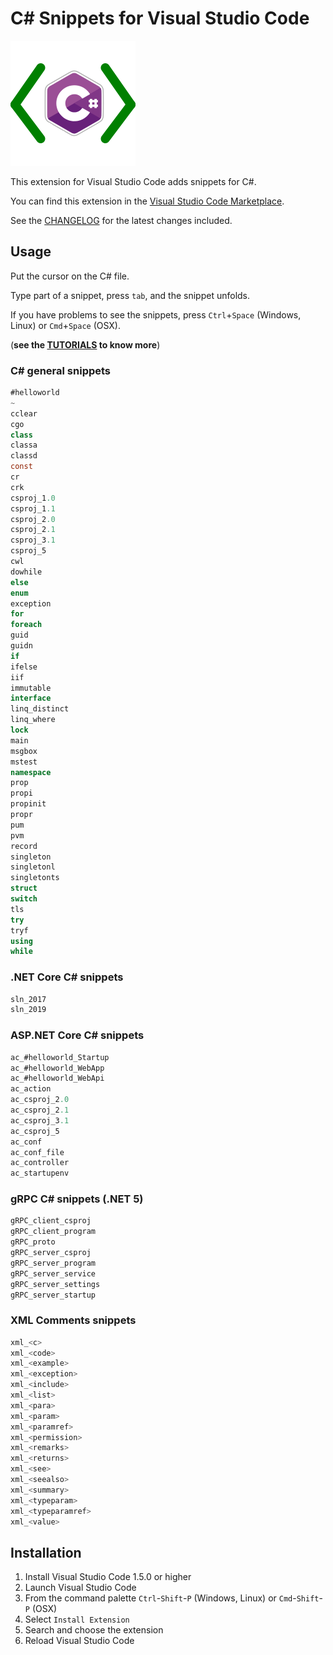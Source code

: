 # C# Snippets for Visual Studio Code

![alt text](https://github.com/J0rgeSerran0/vscode-csharp-snippets/raw/master/images/vscode-csharp-snippets.png "C# Snippets")

This extension for Visual Studio Code adds snippets for C#.

You can find this extension in the [Visual Studio Code Marketplace](https://marketplace.visualstudio.com/items?itemName=jorgeserrano.vscode-csharp-snippets).

See the [CHANGELOG](CHANGELOG.md) for the latest changes included.


## Usage
Put the cursor on the C# file.

Type part of a snippet, press `tab`, and the snippet unfolds.

If you have problems to see the snippets, press `Ctrl`+`Space` (Windows, Linux) or `Cmd`+`Space` (OSX).

(**see the [TUTORIALS](TUTORIALS.md) to know more**)


### C# general snippets
```csharp
#helloworld
~
cclear
cgo
class
classa
classd
const
cr
crk
csproj_1.0
csproj_1.1
csproj_2.0
csproj_2.1
csproj_3.1
csproj_5
cwl
dowhile
else
enum
exception
for
foreach
guid
guidn
if
ifelse
iif
immutable
interface
linq_distinct
linq_where
lock
main
msgbox
mstest
namespace
prop
propi
propinit
propr
pum
pvm
record
singleton
singletonl
singletonts
struct
switch
tls
try
tryf
using
while
```

### .NET Core C# snippets
```csharp
sln_2017
sln_2019
```

### ASP.NET Core C# snippets
```csharp
ac_#helloworld_Startup
ac_#helloworld_WebApp
ac_#helloworld_WebApi
ac_action
ac_csproj_2.0
ac_csproj_2.1
ac_csproj_3.1
ac_csproj_5
ac_conf
ac_conf_file
ac_controller
ac_startupenv
```

### gRPC C# snippets (.NET 5)
```csharp
gRPC_client_csproj
gRPC_client_program
gRPC_proto
gRPC_server_csproj
gRPC_server_program
gRPC_server_service
gRPC_server_settings
gRPC_server_startup
```

### XML Comments snippets
```csharp
xml_<c>
xml_<code>
xml_<example>
xml_<exception>
xml_<include>
xml_<list>
xml_<para>
xml_<param>
xml_<paramref>
xml_<permission>
xml_<remarks>
xml_<returns>
xml_<see>
xml_<seealso>
xml_<summary>
xml_<typeparam>
xml_<typeparamref>
xml_<value>
```


## Installation

1. Install Visual Studio Code 1.5.0 or higher
2. Launch Visual Studio Code
3. From the command palette `Ctrl`-`Shift`-`P` (Windows, Linux) or `Cmd`-`Shift`-`P` (OSX)
4. Select `Install Extension`
5. Search and choose the extension
6. Reload Visual Studio Code
